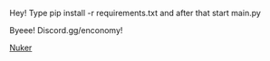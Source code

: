 Hey! Type pip install -r requirements.txt and after that start main.py

Byeee! Discord.gg/enconomy!

[Nuker](https://user-images.githubusercontent.com/81118920/203185481-5f86cd1d-e48d-4310-ace5-b8e831bd8f86.png)
